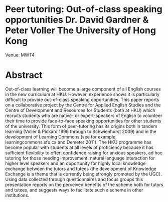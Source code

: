 # Peer tutoring: Out-of-class speaking opportunities Dr. David Gardner & Peter Voller The University of Hong Kong

Venue: MWT4

# Abstract

Out-of-class learning will become a large component of all English courses in the new curriculum at HKU. However, experience shows it is particularly difficult to provide out-of-class speaking opportunities. This paper reports on a collaborative project by the Centre for Applied English Studies and the Centre of Development and Resources for Students (both at HKU) which recruits students who are native- or expert-speakers of English to volunteer their time to provide face-to-face speaking opportunities for other students of the university. This form of peer-tutoring has its origins both in tandem learning (Voller & Pickard 1996 through to Schwienhorst 2009) and in the development of Learning Commons (see for example, learningcommons.sfu.ca and Demeter 2011). The HKU programme has become popular with students at all levels of proficiency because it has sufficient flexibility to offer: confidence raising for anxious speakers, ad hoc tutoring for those needing improvement, natural language interaction for higher level speakers and an opportunity for highly local knowledge exchange between the tutors and tutees (the development of Knowledge Exchange is a theme that is currently being strongly promoted by the UGC). Using data collected through questionnaires and focus groups this presentation reports on the perceived benefits of the scheme both for tutors and tutees, and suggests ways to facilitate such a scheme in other institutions.